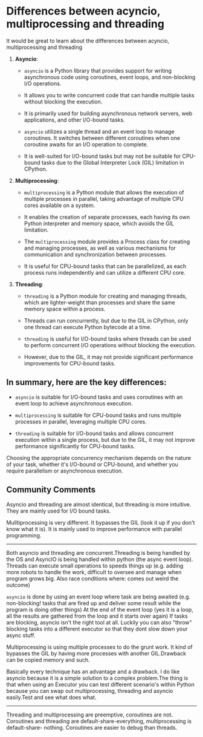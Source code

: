 # Differences between acyncio, multiprocessing and threading

It would be great to learn about the differences between acyncio, 
multiprocessing and threading 


1. **Asyncio**: 

    - `asyncio` is a Python library that provides support for writing 
    asynchronous code using coroutines, event loops, and non-blocking I/O 
    operations. 

    - It allows you to write concurrent code that can handle multiple tasks 
    without blocking the execution. 

    - It is primarily used for building asynchronous network servers, web 
    applications, and other I/O-bound tasks. 

    - `asyncio` utilizes a single thread and an event loop to manage coroutines. 
    It switches between different coroutines when one coroutine awaits for an I/O 
    operation to complete. 

    - It is well-suited for I/O-bound tasks but may not be suitable for CPU-bound 
    tasks due to the Global Interpreter Lock (GIL) limitation in CPython. 

2. **Multiprocessing**: 

    - `multiprocessing` is a Python module that allows the execution of multiple 
    processes in parallel, taking advantage of multiple CPU cores available on a 
    system. 

    - It enables the creation of separate processes, each having its own Python 
    interpreter and memory space, which avoids the GIL limitation. 

    - The `multiprocessing` module provides a Process class for creating and 
    managing processes, as well as various mechanisms for communication and 
    synchronization between processes. 

    - It is useful for CPU-bound tasks that can be parallelized, as each process 
    runs independently and can utilize a different CPU core. 

3. **Threading**: 

    - `threading` is a Python module for creating and managing threads, which are 
    lighter-weight than processes and share the same memory space within a 
    process. 

    - Threads can run concurrently, but due to the GIL in CPython, only one 
    thread can execute Python bytecode at a time. 

    - `threading` is useful for I/O-bound tasks where threads can be used to 
    perform concurrent I/O operations without blocking the execution. 

    - However, due to the GIL, it may not provide significant performance 
    improvements for CPU-bound tasks. 


## In summary, here are the key differences: 

- `asyncio` is suitable for I/O-bound tasks and uses coroutines with an event 
loop to achieve asynchronous execution. 

- `multiprocessing` is suitable for CPU-bound tasks and runs multiple 
processes in parallel, leveraging multiple CPU cores. 

- `threading` is suitable for I/O-bound tasks and allows concurrent execution 
within a single process, but due to the GIL, it may not improve performance 
significantly for CPU-bound tasks. 

Choosing the appropriate concurrency mechanism depends on the nature of your 
task, whether it's I/O-bound or CPU-bound, and whether you require 
parallelism or asynchronous execution. 


## Community Comments

Asyncio and threading are almost identical, but threading is more intuitive. 
They are mainly used for I/O bound tasks. 

Mulltiprocessing is very different. It bypasses the GIL (look it up if you 
don't know what it is). It is mainly used to improve performance with 
parallel programming.

---

Both asyncio and threading are concurrent.Threading is being handled by the 
OS and AsyncIO is being handled within python (the async event loop).
Threads can execute small operations to speeds things up (e.g. adding more 
robots to handle the work, difficult to oversee and manage when program grows 
big. Also race conditions where: comes out weird the outcome) 

`asyncio` is done by using an event loop where task are being awaited (e.g. 
non-blocking! tasks that are fired up and deliver some result while the 
program is doing other things) At the end of the event loop (yes it is a 
loop, all the results are gathered from the loop and it starts over again) 
If tasks are blocking, asyncio isn't the right tool at all. Luckily you can 
also "throw" blocking tasks into a different executor so that they dont slow 
down your async stuff. 

Multiprocessing is using multiple processes to do the grunt work. It kind of 
bypasses the GIL by having more processes with another GIL.Drawback can be 
copied memory and such. 

Basically every technique has an advantage and a drawback. I do like asyncio 
because it is a simple solution to a complex problem.The thing is that when 
using an Executor you can test different scenario's within Python because you 
can swap out multiprocessing, threading and asyncio easily.Test and see what 
does what.

---

Threading and multiprocessing are preemptive, coroutines are not. Coroutines 
and threading are default-share-everything, multiprocessing is default-share-
nothing. Coroutines are easier to debug than threads.


